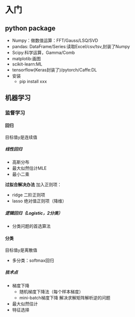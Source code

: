 # 入门
## python package
* Numpy：做数值运算：FFT/Gauss/LSQ/SVD
* pandas: DataFrame/Series:读取Excel/csv/tsv,封装了Numpy
* Scipy:科学运算，Gamma/Comb
* matplotib:画图
* scikit-learn:ML
* tensorflow(Keras封装了)/pytorch/Caffe:DL
* 安装
    * pip install xxx
## 机器学习
### 监督学习
#### 回归
目标值y是连续值
##### 线性回归
* 高斯分布
* 最大似然估计MLE
* 最小二乘

**过拟合解决办法**
加入正则项：
* ridge 二阶正则项
* lasso 绝对值正则项（降维）
##### 逻辑回归（Logistic，2分类）
* 分类问题的首选算法
#### 分类
目标值y是离散值
* 多分类：softmax回归
##### 技术点
* 梯度下降
   * 随机梯度下降法（每个样本梯度）
   * mini-batch梯度下降
解决求解矩阵解析逆的问题
* 最大似然估计
* 特征选择
